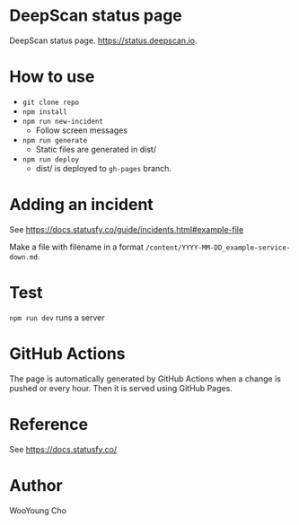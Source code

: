 # DeepScan status page
DeepScan status page. https://status.deepscan.io.

# How to use
- `git clone repo`
- `npm install`
- `npm run new-incident`
  - Follow screen messages
- `npm run generate`
  - Static files are generated in dist/
- `npm run deploy`
  - dist/ is deployed to `gh-pages` branch.
  
# Adding an incident
See https://docs.statusfy.co/guide/incidents.html#example-file

Make a file with filename in a format `/content/YYYY-MM-DD_example-service-down.md`.

# Test
`npm run dev` runs a server

# GitHub Actions
The page is automatically generated by GitHub Actions when a change is pushed or every hour. Then it is served using GitHub Pages.

# Reference
See https://docs.statusfy.co/

# Author
WooYoung Cho
